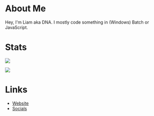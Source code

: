 # About Me
Hey, I'm Liam aka DNA. I mostly code something in (Windows) Batch or JavaScript.

# Stats
[![](https://github-readme-stats.vercel.app/api?username=dnascanner&show_icons=true&theme=merko)](https://dnascanner.de)

[![](https://github-readme-stats.vercel.app/api/top-langs/?username=dnascanner&theme=merko)](https://dnascanner.de)

# Links
- [Website](https://dnascanner.de)
- [Socials](https://dnascanner.de/#socials)

